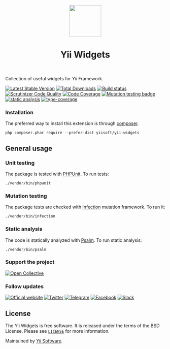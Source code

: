 <p align="center">
    <a href="https://github.com/yiisoft" target="_blank">
        <img src="https://yiisoft.github.io/docs/images/yii_logo.svg" height="100px">
    </a>
    <h1 align="center">Yii Widgets</h1>
    <br>
</p>

Collection of useful widgets for Yii Framework.

[![Latest Stable Version](https://poser.pugx.org/yiisoft/yii-widgets/v/stable.png)](https://packagist.org/packages/yiisoft/yii-widgets)
[![Total Downloads](https://poser.pugx.org/yiisoft/yii-widgets/downloads.png)](https://packagist.org/packages/yiisoft/yii-widgets)
[![Build status](https://github.com/yiisoft/yii-widgets/workflows/build/badge.svg)](https://github.com/yiisoft/yii-widgets/actions?query=workflow%3Abuild)
[![Scrutinizer Code Quality](https://scrutinizer-ci.com/g/yiisoft/yii-widgets/badges/quality-score.png?b=master)](https://scrutinizer-ci.com/g/yiisoft/yii-widgets/?branch=master)
[![Code Coverage](https://scrutinizer-ci.com/g/yiisoft/yii-widgets/badges/coverage.png?b=master)](https://scrutinizer-ci.com/g/yiisoft/yii-widgets/?branch=master)
[![Mutation testing badge](https://img.shields.io/endpoint?style=flat&url=https%3A%2F%2Fbadge-api.stryker-mutator.io%2Fgithub.com%2Fyiisoft%2Fyii-widgets%2Fmaster)](https://dashboard.stryker-mutator.io/reports/github.com/yiisoft/yii-widgets/master)
[![static analysis](https://github.com/yiisoft/yii-widgets/workflows/static%20analysis/badge.svg)](https://github.com/yiisoft/yii-widgets/actions?query=workflow%3A%22static+analysis%22)
[![type-coverage](https://shepherd.dev/github/yiisoft/yii-widgets/coverage.svg)](https://shepherd.dev/github/yiisoft/yii-widgets)

### Installation

The preferred way to install this extension is through [composer](http://getcomposer.org/download/).

```
php composer.phar require --prefer-dist yiisoft/yii-widgets
```

## General usage

### Unit testing

The package is tested with [PHPUnit](https://phpunit.de/). To run tests:

```shell
./vendor/bin/phpunit
```

### Mutation testing

The package tests are checked with [Infection](https://infection.github.io/) mutation framework. To run it:

```shell
./vendor/bin/infection
```

### Static analysis

The code is statically analyzed with [Psalm](https://psalm.dev/). To run static analysis:

```shell
./vendor/bin/psalm
```

### Support the project

[![Open Collective](https://img.shields.io/badge/Open%20Collective-sponsor-7eadf1?logo=open%20collective&logoColor=7eadf1&labelColor=555555)](https://opencollective.com/yiisoft)

### Follow updates

[![Official website](https://img.shields.io/badge/Powered_by-Yii_Framework-green.svg?style=flat)](https://www.yiiframework.com/)
[![Twitter](https://img.shields.io/badge/twitter-follow-1DA1F2?logo=twitter&logoColor=1DA1F2&labelColor=555555?style=flat)](https://twitter.com/yiiframework)
[![Telegram](https://img.shields.io/badge/telegram-join-1DA1F2?style=flat&logo=telegram)](https://t.me/yii3en)
[![Facebook](https://img.shields.io/badge/facebook-join-1DA1F2?style=flat&logo=facebook&logoColor=ffffff)](https://www.facebook.com/groups/yiitalk)
[![Slack](https://img.shields.io/badge/slack-join-1DA1F2?style=flat&logo=slack)](https://yiiframework.com/go/slack)

## License

The Yii Widgets is free software. It is released under the terms of the BSD License.
Please see [`LICENSE`](./LICENSE.md) for more information.

Maintained by [Yii Software](https://www.yiiframework.com/).
